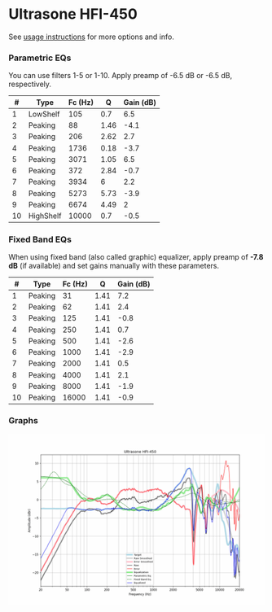 # Ultrasone HFI-450
See [usage instructions](https://github.com/jaakkopasanen/AutoEq#usage) for more options and info.

### Parametric EQs
You can use filters 1-5 or 1-10. Apply preamp of -6.5 dB or -6.5 dB, respectively.

|   # | Type      |   Fc (Hz) |    Q |   Gain (dB) |
|-----|-----------|-----------|------|-------------|
|   1 | LowShelf  |       105 | 0.7  |         6.5 |
|   2 | Peaking   |        88 | 1.46 |        -4.1 |
|   3 | Peaking   |       206 | 2.62 |         2.7 |
|   4 | Peaking   |      1736 | 0.18 |        -3.7 |
|   5 | Peaking   |      3071 | 1.05 |         6.5 |
|   6 | Peaking   |       372 | 2.84 |        -0.7 |
|   7 | Peaking   |      3934 | 6    |         2.2 |
|   8 | Peaking   |      5273 | 5.73 |        -3.9 |
|   9 | Peaking   |      6674 | 4.49 |         2   |
|  10 | HighShelf |     10000 | 0.7  |        -0.5 |

### Fixed Band EQs
When using fixed band (also called graphic) equalizer, apply preamp of **-7.8 dB** (if available) and set gains manually with these parameters.

|   # | Type    |   Fc (Hz) |    Q |   Gain (dB) |
|-----|---------|-----------|------|-------------|
|   1 | Peaking |        31 | 1.41 |         7.2 |
|   2 | Peaking |        62 | 1.41 |         2.4 |
|   3 | Peaking |       125 | 1.41 |        -0.8 |
|   4 | Peaking |       250 | 1.41 |         0.7 |
|   5 | Peaking |       500 | 1.41 |        -2.6 |
|   6 | Peaking |      1000 | 1.41 |        -2.9 |
|   7 | Peaking |      2000 | 1.41 |         0.5 |
|   8 | Peaking |      4000 | 1.41 |         2.1 |
|   9 | Peaking |      8000 | 1.41 |        -1.9 |
|  10 | Peaking |     16000 | 1.41 |        -0.9 |

### Graphs
![](./Ultrasone%20HFI-450.png)
